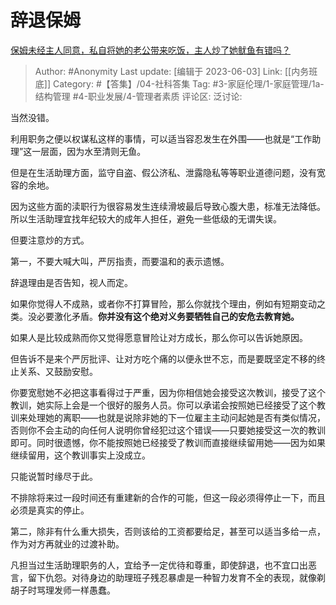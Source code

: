 # 辞退保姆
[保姆未经主人同意，私自将她的老公带来吃饭，主人炒了她鱿鱼有错吗？](https://www.zhihu.com/question/502844356/answer/3057709168)

> Author: #Anonymity
> Last update: [编辑于 2023-06-03]
> Link: [[内务班底]]
> Category: #【答集】/04-社科答集
> Tag: #3-家庭伦理/1-家庭管理/1a-结构管理 #4-职业发展/4-管理者素质
> 评论区:
> 泛讨论:

当然没错。

利用职务之便以权谋私这样的事情，可以适当容忍发生在外围——也就是“工作助理”这一层面，因为水至清则无鱼。

但是在生活助理方面，监守自盗、假公济私、泄露隐私等等职业道德问题，没有宽容的余地。

因为这些方面的渎职行为很容易发生连续滑坡最后导致心腹大患，标准无法降低。所以生活助理宜找年纪较大的成年人担任，避免一些低级的无谓失误。

但要注意炒的方式。

第一，不要大喊大叫，严厉指责，而要温和的表示遗憾。

辞退理由是否告知，视人而定。

如果你觉得人不成熟，或者你不打算冒险，那么你就找个理由，例如有短期变动之类。没必要激化矛盾。**你并没有这个绝对义务要牺牲自己的安危去教育她。**

如果人是比较成熟而你又觉得愿意冒险让对方成长，那么你可以告诉她原因。

但告诉不是来个严厉批评、让对方吃个痛的以便永世不忘，而是要既坚定不移的终止关系、又鼓励安慰。

你要宽慰她不必把这事看得过于严重，因为你相信她会接受这次教训，接受了这个教训，她实际上会是一个很好的服务人员。你可以承诺会按照她已经接受了这个教训来处理她的离职——也就是说除非她的下一位雇主主动问起她是否有类似情况，否则你不会主动的向任何人说明你曾经犯过这个错误——只要她接受这一次的教训即可。同时很遗憾，你不能按照她已经接受了教训而直接继续留用她——因为如果继续留用，这个教训事实上没成立。

只能说暂时缘尽于此。

不排除将来过一段时间还有重建新的合作的可能，但这一段必须得停止一下，而且必须是真实的停止。

第二，除非有什么重大损失，否则该给的工资都要给足，甚至可以适当多给一点，作为对方再就业的过渡补助。

凡担当过生活助理职务的人，宜给予一定优待和尊重，即使辞退，也不宜口出恶言，留下仇怨。对待身边的助理班子残忍暴虐是一种智力发育不全的表现，就像剃胡子时骂理发师一样愚蠢。
